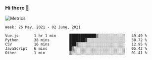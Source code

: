 ### Hi there 👋

![Metrics](https://github.com/radoapx/radoapx/blob/main/github-metrics.svg)

<!--START_SECTION:waka-->
```text
Week: 26 May, 2021 - 02 June, 2021

Vue.js       1 hr 1 min      ████████████▒░░░░░░░░░░░░   49.49 % 
Python       38 mins         ███████▓░░░░░░░░░░░░░░░░░   30.72 % 
CSV          16 mins         ███▒░░░░░░░░░░░░░░░░░░░░░   12.95 % 
JavaScript   6 mins          █▒░░░░░░░░░░░░░░░░░░░░░░░   05.42 % 
Other        1 min           ▒░░░░░░░░░░░░░░░░░░░░░░░░   01.41 % 
```
<!--END_SECTION:waka-->

<!--
**radoapx/radoapx** is a ✨ _special_ ✨ repository because its `README.md` (this file) appears on your GitHub profile.

Here are some ideas to get you started:

- 🔭 I’m currently working on ...
- 🌱 I’m currently learning ...
- 👯 I’m looking to collaborate on ...
- 🤔 I’m looking for help with ...
- 💬 Ask me about ...
- 📫 How to reach me: ...
- 😄 Pronouns: ...
- ⚡ Fun fact: ...
-->
